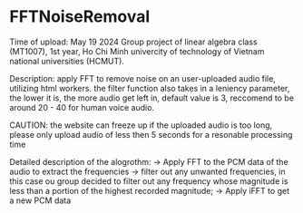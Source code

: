 # FFTNoiseRemoval
Time of upload: May 19 2024
Group project of linear algebra class (MT1007), 1st year, Ho Chi Minh univercity of technology of Vietnam national universities (HCMUT).

Description:
apply FFT to remove noise on an user-uploaded audio file, utilizing html workers.
the filter function also takes in a leniency parameter, the lower it is, the more audio get left in, default value is 3, reccomend to be around 20 - 40 for human voice audio.

CAUTION: the website can freeze up if the uploaded audio is too long, please only upload audio of less then 5 seconds for a resonable processing time

Detailed description of the alogrothm:
-> Apply FFT to the PCM data of the audio to extract the frequencies
-> filter out any unwanted frequencies, in this case ou group decided to filter out any frequency whose magnitude is less than a portion of the highest recorded magnitude;
-> Apply iFFT to get a new PCM data


